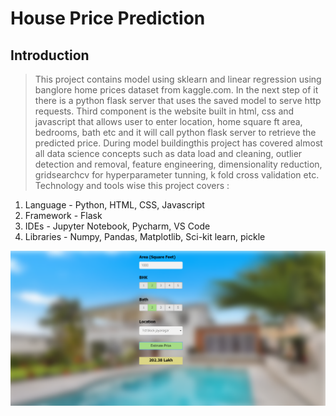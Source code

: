 # House Price Prediction

## Introduction

> This project contains model using sklearn and linear regression using banglore home prices dataset from kaggle.com. In the next step of it there is a python flask server that uses the saved model to serve http requests. Third component is the website built in html, css and javascript that allows user to enter location, home square ft area, bedrooms, bath etc and it will call python flask server to retrieve the predicted price. During model buildingthis project has covered almost all data science concepts such as data load and cleaning, outlier detection and removal, feature engineering, dimensionality reduction, gridsearchcv for hyperparameter tunning, k fold cross validation etc. Technology and tools wise this project covers :

1. Language - Python, HTML, CSS, Javascript
2. Framework - Flask
3. IDEs - Jupyter Notebook, Pycharm, VS Code
4. Libraries - Numpy, Pandas, Matplotlib, Sci-kit learn, pickle

![alt text](website_ui.png)
